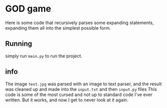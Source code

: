 # GOD game
Here is some code that recursively parses some expanding statements, expanding them all into the simplest possible form.

## Running
simply run ``main.py`` to run the project.


## info
The image ``text.jpg`` was parsed with an image to text parser, and the result was cleaned up and made into the ``input.txt`` and then ``input.py`` files
This code is some of the most cursed and not up to standard code I've ever written. But it works, and now I get to never look at it again.
